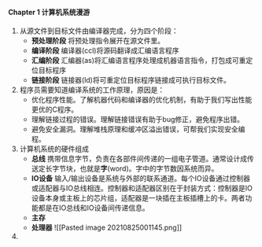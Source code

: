 #### Chapter 1 计算机系统漫游
1. 从源文件到目标文件由编译器完成，分为四个阶段：
	- **预处理阶段** 将预处理指令展开在源文件里。
	- **编译阶段** 编译器(ccl)将源码翻译成汇编语言程序
	- **汇编阶段** 汇编器(as)将汇编语言程序处理成机器语言指令，打包成可重定位目标程序
	- **链接阶段** 链接器(ld)将可重定位目标程序链接成可执行目标文件。
2. 程序员需要知道编译系统的工作原理，原因是：
	- 优化程序性能。了解机器代码和编译器的优化机制，有助于我们写出性能更优的C程序。
	- 理解链接过程的错误。理解链接错误有助于bug修正，避免程序出错。
	- 避免安全漏洞。理解堆栈原理和缓冲区溢出错误，可帮我们实现安全编程。
3. 计算机系统的硬件组成
	- **总线** 携带信息字节，负责在各部件间传递的一组电子管道。通常设计成传送定长字节块，也就是**字**(word)。字中的字节数因系统而异。
	- **IO设备** 输入/输出设备是系统与外部的联系通道。每个IO设备通过控制器或适配器与IO总线相连。控制器和适配器区别在于封装方式：控制器是IO设备本身或主板上的芯片组，适配器是一块插在主板插槽上的卡。两者功能都是在IO总线和IO设备间传递信息。
	- **主存**
	- **处理器**
	![[Pasted image 20210825001145.png]]
4. 